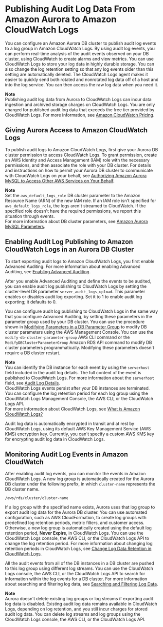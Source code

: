 # Publishing Audit Log Data From Amazon Aurora to Amazon CloudWatch Logs<a name="AuroraMySQL.Integrating.CloudWatch"></a>

You can configure an Amazon Aurora DB cluster to publish audit log events to a log group in Amazon CloudWatch Logs\. By using audit log events, you can perform real\-time analysis of the audit events observed on your DB cluster, using CloudWatch to create alarms and view metrics\. You can use CloudWatch Logs to store your log data in highly durable storage\. You can also change the log retention setting so that any log events older than this setting are automatically deleted\. The CloudWatch Logs agent makes it easier to quickly send both rotated and nonrotated log data off of a host and into the log service\. You can then access the raw log data when you need it\.

**Note**  
Publishing audit log data from Aurora to CloudWatch Logs can incur data ingestion and archived storage charges on CloudWatch Logs\. You are only charged for published audit log data that exceeds the free tier provided by CloudWatch Logs\. For more information, see [Amazon CloudWatch Pricing](https://aws.amazon.com/cloudwatch/pricing/)\.

## Giving Aurora Access to Amazon CloudWatch Logs<a name="AuroraMySQL.Integrating.CloudWatch.Access"></a>

To publish audit logs to Amazon CloudWatch Logs, first give your Aurora DB cluster permission to access CloudWatch Logs\. To grant permission, create an AWS Identity and Access Management \(IAM\) role with the necessary permissions, and then associate the role with your DB cluster\. For details and instructions on how to permit your Aurora DB cluster to communicate with CloudWatch Logs on your behalf, see [Authorizing Amazon Aurora MySQL to Access Other AWS Services on Your Behalf](AuroraMySQL.Integrating.Authorizing.md)\.

**Note**  
Set the `aws_default_logs_role` DB cluster parameter to the Amazon Resource Name \(ARN\) of the new IAM role\. If an IAM role isn't specified for `aws_default_logs_role`, the logs aren't streamed to CloudWatch\. If the specified role doesn't have the required permissions, we report this situation through events\.  
For more information about DB cluster parameters, see [Amazon Aurora MySQL Parameters](AuroraMySQL.Reference.md#AuroraMySQL.Reference.ParameterGroups)\.

## Enabling Audit Log Publishing to Amazon CloudWatch Logs in an Aurora DB Cluster<a name="AuroraMySQL.Integrating.CloudWatch.Enable"></a>

To start exporting audit logs to Amazon CloudWatch Logs, you first enable Advanced Auditing\. For more information about enabling Advanced Auditing, see [Enabling Advanced Auditing](AuroraMySQL.Auditing.md#AuroraMySQL.Auditing.Enable)\.

After you enable Advanced Auditing and define the events to be audited, you can enable audit log publishing to CloudWatch Logs by setting the cluster\-level DB parameter `server_audit_logs_upload`\. This parameter enables or disables audit log exporting\. Set it to 1 to enable audit log exporting; it defaults to 0\.

You can configure audit log publishing to CloudWatch Logs in the same way that you configure Advanced Auditing, by setting these parameters in the parameter group used by your DB cluster\. You can use the procedure shown in [Modifying Parameters in a DB Parameter Group](USER_WorkingWithParamGroups.md#USER_WorkingWithParamGroups.Modifying) to modify DB cluster parameters using the AWS Management Console\. You can use the `modify-db-cluster-parameter-group` AWS CLI command or the `ModifyDBClusterParameterGroup` Amazon RDS API command to modify DB cluster parameters programmatically\. Modifying these parameters doesn't require a DB cluster restart\.

**Note**  
You can identify the DB instance for each event by using the `serverhost` field included in the audit log details\. The full content of the event is published to CloudWatch Logs\. For more information about the `serverhost` field, see [Audit Log Details](AuroraMySQL.Auditing.md#AuroraMySQL.Auditing.Logs)\.  
CloudWatch Logs events persist after your DB instances are terminated\. You can configure the log retention period for each log group using the CloudWatch Logs Management Console, the AWS CLI, or the CloudWatch Logs API\.  
For more information about CloudWatch Logs, see [What is Amazon CloudWatch Logs?](http://docs.aws.amazon.com/AmazonCloudWatch/latest/logs/WhatIsCloudWatchLogs.html) 

Audit log data is automatically encrypted in transit and at rest by CloudWatch Logs, using its default AWS Key Management Service \(AWS KMS\) encryption key\. Currently, you can't specify a custom AWS KMS key for encrypting audit log data in CloudWatch Logs\.

## Monitoring Audit Log Events in Amazon CloudWatch<a name="AuroraMySQL.Integrating.CloudWatch.Stream"></a>

After enabling audit log events, you can monitor the events in Amazon CloudWatch Logs\. A new log group is automatically created for the Aurora DB cluster under the following prefix, in which `cluster-name` represents the DB cluster name\.

```
/aws/rds/cluster/cluster-name
```

If a log group with the specified name exists, Aurora uses that log group to export audit log data for the Aurora DB cluster\. You can use automated configuration, such as AWS CloudFormation, to create log groups with predefined log retention periods, metric filters, and customer access\. Otherwise, a new log group is automatically created using the default log retention period, **Never Expire**, in CloudWatch Logs\. You can use the CloudWatch Logs console, the AWS CLI, or the CloudWatch Logs API to change the log retention period\. For more information about changing log retention periods in CloudWatch Logs, see [Change Log Data Retention in CloudWatch Logs](http://docs.aws.amazon.com/AmazonCloudWatch/latest/logs/SettingLogRetention.html)\.

All the audit events from all of the DB instances in a DB cluster are pushed to this log group using different log streams\. You can use the CloudWatch Logs console, the AWS CLI, or the CloudWatch Logs API to search for information within the log events for a DB cluster\. For more information about searching and filtering log data, see [Searching and Filtering Log Data](http://docs.aws.amazon.com/AmazonCloudWatch/latest/logs/MonitoringLogData.html)\.

**Note**  
Aurora doesn't delete existing log groups or log streams if exporting audit log data is disabled\. Existing audit log data remains available in CloudWatch Logs, depending on log retention, and you still incur charges for stored audit log data\. You can delete log streams and log groups using the CloudWatch Logs console, the AWS CLI, or the CloudWatch Logs API\.